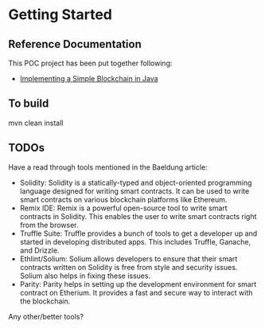 # Getting Started

## Reference Documentation
This POC project has been put together following:
* [Implementing a Simple Blockchain in Java](https://www.baeldung.com/java-blockchain)

## To build
mvn clean install

## TODOs
Have a read through tools mentioned in the Baeldung article:
* Solidity: Solidity is a statically-typed and object-oriented programming language designed for writing smart contracts. It can be used to write smart contracts on various blockchain platforms like Ethereum.
* Remix IDE: Remix is a powerful open-source tool to write smart contracts in Solidity. This enables the user to write smart contracts right from the browser.
* Truffle Suite: Truffle provides a bunch of tools to get a developer up and started in developing distributed apps. This includes Truffle, Ganache, and Drizzle.
* Ethlint/Solium: Solium allows developers to ensure that their smart contracts written on Solidity is free from style and security issues. Solium also helps in fixing these issues.
* Parity: Parity helps in setting up the development environment for smart contract on Etherium. It provides a fast and secure way to interact with the blockchain.

Any other/better tools?
